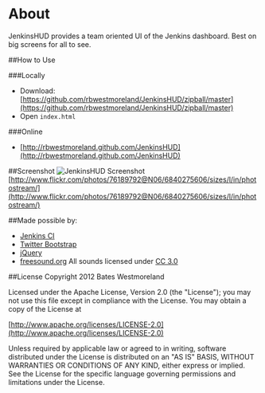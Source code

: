 ﻿About
=====
JenkinsHUD provides a team oriented UI of the Jenkins dashboard. Best on big screens for all to see.

##How to Use

###Locally

* Download: [https://github.com/rbwestmoreland/JenkinsHUD/zipball/master](https://github.com/rbwestmoreland/JenkinsHUD/zipball/master)
* Open `index.html`

###Online
* [http://rbwestmoreland.github.com/JenkinsHUD](http://rbwestmoreland.github.com/JenkinsHUD)

##Screenshot
![JenkinsHUD Screenshot](http://farm8.staticflickr.com/7203/6840275606_5be2acb051_b_d.jpg)
[http://www.flickr.com/photos/76189792@N06/6840275606/sizes/l/in/photostream/](http://www.flickr.com/photos/76189792@N06/6840275606/sizes/l/in/photostream/)

##Made possible by:
* [Jenkins CI](http://jenkins-ci.org/)
* [Twitter Bootstrap](http://twitter.github.com/bootstrap/)
* [jQuery](http://jquery.com/)
* [freesound.org](http://freesound.org) All sounds licensed under [CC 3.0](http://creativecommons.org/licenses/by/3.0/)

##License
Copyright 2012 Bates Westmoreland

Licensed under the Apache License, Version 2.0 (the "License");
you may not use this file except in compliance with the License.
You may obtain a copy of the License at

[http://www.apache.org/licenses/LICENSE-2.0](http://www.apache.org/licenses/LICENSE-2.0)

Unless required by applicable law or agreed to in writing, software
distributed under the License is distributed on an "AS IS" BASIS,
WITHOUT WARRANTIES OR CONDITIONS OF ANY KIND, either express or implied.
See the License for the specific language governing permissions and
limitations under the License.